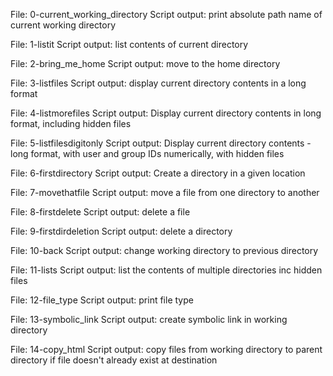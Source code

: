 File: 0-current_working_directory
	Script output: print absolute path name of current working directory

File: 1-listit
	Script output: list contents of current directory

File: 2-bring_me_home
	Script output: move to the home directory

File: 3-listfiles
	Script output: display current directory contents in a long format

File: 4-listmorefiles
	Script output: Display current directory contents in long format, including hidden files

File: 5-listfilesdigitonly
	Script output: Display current directory contents - long format, with user and group IDs numerically, with hidden files

File: 6-firstdirectory
	Script output: Create a directory in a given location

File: 7-movethatfile
	Script output: move a file from one directory to another

File: 8-firstdelete
	Script output: delete a file

File: 9-firstdirdeletion
	Script output: delete a directory

File: 10-back
	Script output: change working directory to previous directory

File: 11-lists
	Script output: list the contents of multiple directories inc hidden files

File: 12-file_type
	Script output: print file type

File: 13-symbolic_link
	Script output: create symbolic link in working directory

File: 14-copy_html
	Script output: copy files from working directory to parent directory if file doesn't already exist at destination
